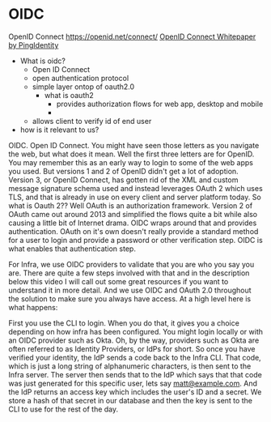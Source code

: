 # OIDC
OpenID Connect
https://openid.net/connect/
[OpenID Connect Whitepaper by PingIdentity](x-devonthink-item://A67FC39C-B1B4-49B4-A860-456A53F9CDBE)
- What is oidc?
	- Open ID Connect
	- open authentication protocol
	- simple layer ontop of oauth2.0
		- what is oauth2
			- provides authorization flows for web app, desktop and mobile
			- 
	- allows client to verify id of end user
- how is it relevant to us?

OIDC. Open ID Connect. You might have seen those letters as you navigate the web, but what does it mean. Well the first three letters are for OpenID. You may remember this as an early way to login to some of the web apps you used. But versions 1 and 2 of OpenID didn't get a lot of adoption. Version 3, or OpenID Connect, has gotten rid of the XML and custom message signature schema used and instead leverages OAuth 2 which uses TLS, and that is already in use on every client and server platform today. So what is Oauth 2?? Well OAuth is an authorization framework. Version 2 of OAuth came out around 2013 and simplified the flows quite a bit while also causing a little bit of Internet drama. OIDC wraps around that and provides authentication. OAuth on it's own doesn't really provide a standard method for a user to login and provide a password or other verification step. OIDC is what enables that authentication step. 

For Infra, we use OIDC providers to validate that you are who you say you are. There are quite a few steps involved with that and in the description below this video I will call out some great resources if you want to understand it in more detail. And we use OIDC and OAuth 2.0 throughout the solution to make sure you always have access. At a high level here is what happens:

First you use the CLI to login. When you do that, it gives you a choice depending on how infra has been configured. You might login locally or with an OIDC provider such as Okta. Oh, by the way, providers such as Okta are often referred to as Identity Providers, or IdPs for short. So once you have verified your identity, the IdP sends a code back to the Infra CLI. That code, which is just a long string of alphanumeric characters, is then sent to the Infra server. The server then sends that to the IdP which says that that code was just generated for this specific user, lets say matt@example.com. And the IdP returns an access key which includes the user's ID and a secret. We store a hash of that secret in our database and then the key is sent to the CLI to use for the rest of the day. 
